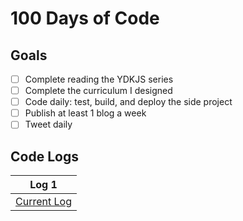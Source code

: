 # 100 Days of Code

## Goals
- [ ] Complete reading the YDKJS series
- [ ] Complete the curriculum I designed
- [ ] Code daily: test, build, and deploy the side project
- [ ] Publish at least 1 blog a week
- [ ] Tweet daily 

## Code Logs

| Log 1            | 
| -----------------|
| [Current Log](./logs/log1.md) |
